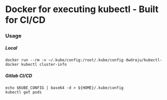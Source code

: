 # Docker for executing kubectl - Built for CI/CD

### Usage

##### Local
```
docker run --rm -v ~/.kube/config:/root/.kube/config dwdraju/kubectl-docker kubectl cluster-info
```

##### Gitlab CI/CD
```
echo $KUBE_CONFIG | base64 -d > ${HOME}/.kube/config
kubectl get pods
```